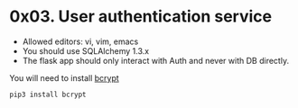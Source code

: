 # 0x03. User authentication service

* Allowed editors: vi, vim, emacs
* You should use SQLAlchemy 1.3.x
* The flask app should only interact with Auth and never with DB directly.

You will need to install [bcrypt](https://www.npmjs.com/package/bcrypt)

``` pip3 install bcrypt ```